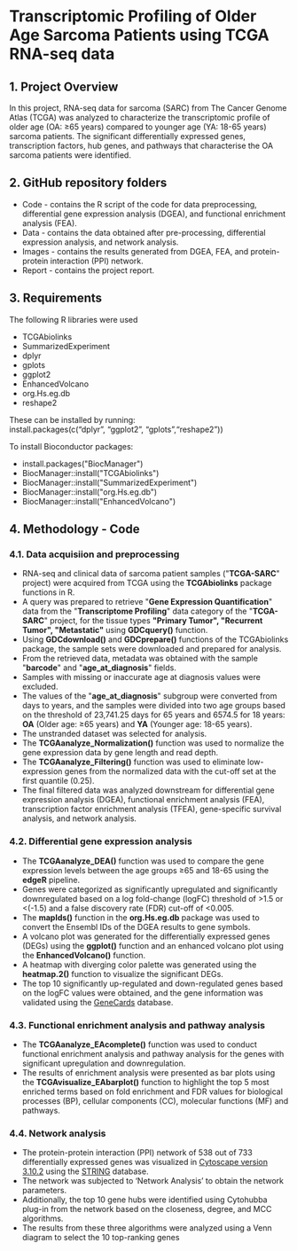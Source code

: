 # **Transcriptomic Profiling of Older Age Sarcoma Patients using TCGA RNA-seq data**

## 1. **Project Overview**

In this project, RNA-seq data for sarcoma (SARC) from The Cancer Genome Atlas (TCGA) was analyzed to characterize the transcriptomic profile of older age (OA: ≥65 years) compared to younger age (YA: 18-65 years) sarcoma patients. The significant differentially expressed genes, transcription factors, hub genes, and pathways that characterise the OA sarcoma patients were identified. 

## 2. **GitHub repository folders**

* Code \- contains the R script of the code for data preprocessing, differential gene expression analysis (DGEA), and functional enrichment analysis (FEA).  
* Data \- contains the data obtained after pre-processing, differential expression analysis, and network analysis.  
* Images \- contains the results generated from DGEA, FEA, and protein-protein interaction (PPI) network.  
* Report \- contains the project report.

## 3. **Requirements**

   The following R libraries were used

* TCGAbiolinks   
* SummarizedExperiment  
* dplyr  
* gplots   
* ggplot2    
* EnhancedVolcano   
* org.Hs.eg.db  
* reshape2  
  
These can be installed by running:  
install.packages(c(“dplyr”, “ggplot2”, “gplots”,“reshape2”))

To install Bioconductor packages:
* install.packages("BiocManager")  
* BiocManager::install("TCGAbiolinks")   
* BiocManager::install("SummarizedExperiment")  
* BiocManager::install("org.Hs.eg.db")  
* BiocManager::install("EnhancedVolcano")

## 4. **Methodology \- Code**

### **4.1.  Data acquisiion and preprocessing** 

* RNA-seq and clinical data of sarcoma patient samples ("**TCGA-SARC**" project) were acquired from TCGA using the **TCGAbiolinks** package functions in R.   
* A query was prepared to retrieve "**Gene Expression Quantification**" data from the "**Transcriptome Profiling**" data category of the "**TCGA-SARC**" project, for the tissue types **"Primary Tumor", "Recurrent Tumor", "Metastatic"** using **GDCquery()** function. 
* Using **GDCdownload()** and **GDCprepare()** functions of the TCGAbiolinks package, the sample sets were downloaded and prepared for analysis.  
* From the retrieved data, metadata was obtained with the sample "**barcode**" and "**age\_at\_diagnosis**" fields.  
* Samples with missing or inaccurate age at diagnosis values were excluded.  
* The values of the "**age\_at\_diagnosis**" subgroup were converted from days to years, and the samples were divided into two age groups based on the threshold of 23,741.25 days for 65 years and 6574.5 for 18 years: **OA** (Older age: ≥65 years) and **YA** (Younger age: 18-65 years). 
* The unstranded dataset was selected for analysis.  
* The **TCGAanalyze\_Normalization()** function was used to normalize the gene expression data by gene length and read depth.  
* The **TCGAanalyze\_Filtering()** function was used to eliminate low-expression genes from the normalized data with the cut-off set at the first quantile (0.25).  
* The final filtered data was analyzed downstream for differential gene expression analysis (DGEA), functional enrichment analysis (FEA), transcription factor enrichment analysis (TFEA), gene-specific survival analysis, and network analysis.
  
### **4.2.  Differential gene expression analysis** 

* The **TCGAanalyze\_DEA()** function was used to compare the gene expression levels between the age groups ≥65 and 18-65 using the **edgeR** pipeline.   
* Genes were categorized as significantly upregulated and significantly downregulated based on a log fold-change (logFC) threshold of \>1.5 or \<(-1.5) and a false discovery rate (FDR) cut-off of \<0.005.
* The **mapIds()** function in the **org.Hs.eg.db** package was used to convert the Ensembl IDs of the DGEA results to gene symbols.    
* A volcano plot was generated for the differentially expressed genes (DEGs) using the **ggplot()** function and an enhanced volcano plot using the **EnhancedVolcano()** function.   
* A heatmap with diverging color palette was generated using the **heatmap.2()** function to visualize the significant DEGs. 
* The top 10 significantly up-regulated and down-regulated genes based on the logFC values were obtained, and the gene information was validated using the [GeneCards](https://www.genecards.org/) database.

### **4.3.  Functional enrichment analysis and pathway analysis**

* The **TCGAanalyze\_EAcomplete()** function was used to conduct functional enrichment analysis and pathway analysis for the genes with significant upregulation and downregulation.  
* The results of enrichment analysis were presented as bar plots using the **TCGAvisualize\_EAbarplot()** function to highlight the top 5 most enriched terms based on fold enrichment and FDR values for biological processes (BP), cellular components (CC), molecular functions (MF) and pathways.  

### **4.4. Network analysis**

* The protein-protein interaction (PPI) network of 538 out of 733 differentially expressed genes was visualized in [Cytoscape version 3.10.2](https://cytoscape.org/download.html) using the [STRING](https://string-db.org/) database.
* The network was subjected to ‘Network Analysis’ to obtain the network parameters.
* Additionally, the top 10 gene hubs were identified using Cytohubba plug-in from the network based on the closeness, degree, and MCC algorithms.
* The results from these three algorithms were analyzed using a Venn diagram to select the 10 top-ranking genes
